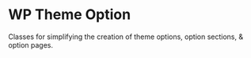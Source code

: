 WP Theme Option
=========================

Classes for simplifying the creation of theme options, option sections, & option pages.
